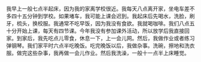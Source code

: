 我早上一般七点半起床，因为我的家离学校很近。我每天八点离开家，坐电车差不多四十五分钟到学校。如果堵车，我可能上课会迟到。我起床后先喝水，洗脸，刷牙，梳头，换校服。我通常不吃早饭，因为我没有食欲。我就喝咖啡。我们八点五十分开始上课，每天有四节课。今年我没有参加课外活动，所以放学后我直接回家。到家后，我先吃点儿零食，休息一下，上一会儿网。然后，我做作业或者练习弹钢琴。我们家平时六点半吃晚饭。吃完晚饭以后，我做杂事。洗碗，擦地和洗衣服。做完这些杂事，我再做一会儿作业。然后我洗澡，一般十一点半上床睡觉。
